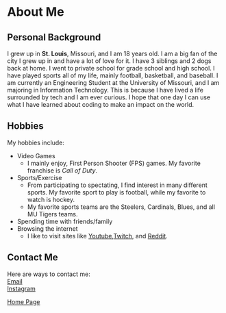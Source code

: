 # About Me
## Personal Background
I grew up in **St. Louis**, Missouri, and I am 18 years old. I am a big fan of the city I grew up in and have a lot of love for it. I have 3 siblings and 2 dogs back at home. I went to private school for grade school and high school. I have played sports all of my life, mainly football, basketball, and baseball. I am currently an Engineering Student at the University of Missouri, and I am majoring in Information Technology. This is because I have lived a life surrounded by tech and I am ever curious. I hope that one day I can use what I have learned about coding to make an impact on the world. 
## Hobbies
My hobbies include:
* Video Games
  * I mainly enjoy, First Person Shooter (FPS) games. My favorite franchise is _Call of Duty_.
* Sports/Exercise
  * From participating to spectating, I find interest in many different sports. My favorite sport to play is football, while my favorite to watch is hockey. 
  * My favorite sports teams are the Steelers, Cardinals, Blues, and all MU Tigers teams. 
* Spending time with friends/family
* Browsing the internet
  * I like to visit sites like [Youtube](www.youtube.com),[Twitch](www.twitch.tv), and [Reddit](www.reddit.com).

 ## Contact Me 
Here are ways to contact me:  
[Email](zachhockey30@gmail.com)  
[Instagram](www.instagram.com/zach.shipp)

[Home Page](./README.md)
